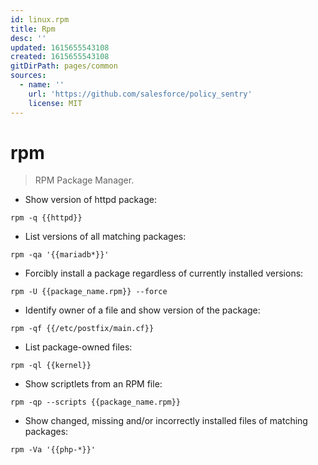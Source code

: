 ```yaml
---
id: linux.rpm
title: Rpm
desc: ''
updated: 1615655543108
created: 1615655543108
gitDirPath: pages/common
sources:
  - name: ''
    url: 'https://github.com/salesforce/policy_sentry'
    license: MIT
---
```

# rpm

> RPM Package Manager.

- Show version of httpd package:

`rpm -q {{httpd}}`

- List versions of all matching packages:

`rpm -qa '{{mariadb*}}'`

- Forcibly install a package regardless of currently installed versions:

`rpm -U {{package_name.rpm}} --force`

- Identify owner of a file and show version of the package:

`rpm -qf {{/etc/postfix/main.cf}}`

- List package-owned files:

`rpm -ql {{kernel}}`

- Show scriptlets from an RPM file:

`rpm -qp --scripts {{package_name.rpm}}`

- Show changed, missing and/or incorrectly installed files of matching packages:

`rpm -Va '{{php-*}}'`

